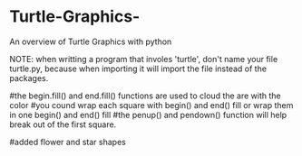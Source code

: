 # Turtle-Graphics-
An overview of Turtle Graphics with python

NOTE:
when writting a program that involes 'turtle', don't name your file turtle.py, because when importing it will import the file instead of the packages.

#the begin.fill() and end.fill() functions are used to cloud the are with the color
#you cound wrap each square  with begin() and end() fill or wrap them in one begin() and end() fill
#the penup() and pendown() function will  help break out of the first square.

#added flower and star shapes 

